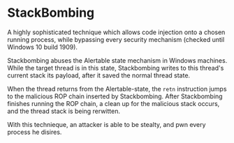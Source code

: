 # StackBombing
A highly sophisticated technique which allows code injection onto a chosen running process, while bypassing every security mechanism (checked until Windows 10 build 1909).

Stackbombing abuses the Alertable state mechanism in Windows machines. While the target thread is in this state, Stackbombing writes to this thread's current stack its payload, after it saved the normal thread state.

When the thread returns from the Alertable-state, the `retn` instruction jumps to the malicious ROP chain inserted by Stackbombing.
After Stackbombing finishes running the ROP chain, a clean up for the malicious stack occurs, and the thread stack is being rerwitten.

With this technieque, an attacker is able to be stealty, and pwn every process he disires.

